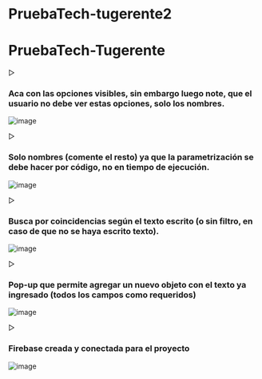 # PruebaTech-tugerente2

# PruebaTech-Tugerente

▷ <h3>Aca con las opciones visibles, sin embargo luego note, que el usuario no debe ver estas opciones, solo los nombres.</h3>

![image](https://user-images.githubusercontent.com/99710647/227426677-16b4e16b-d8c0-4d51-b2c2-5e82670f27ed.png)

▷ <h3>Solo nombres (comente el resto) ya que la parametrización se debe hacer por código, no en tiempo de ejecución.</h3>

![image](https://user-images.githubusercontent.com/99710647/227426090-2aeb1728-b621-45f8-a21d-6526e80f9ddc.png)


▷ <h3>Busca por coincidencias según el texto escrito (o sin filtro, en caso de que no se haya escrito texto).</h3>

![image](https://user-images.githubusercontent.com/99710647/227426427-57c8de9a-ad57-41cc-add0-8bdddfd87a96.png)

▷ <h3>Pop-up que permite agregar un nuevo objeto con el texto ya ingresado (todos los campos como requeridos)</h3>

![image](https://user-images.githubusercontent.com/99710647/227426477-f27b3c3f-00d0-41ed-9f2a-dc4ee4db1a18.png)

▷ <h3> Firebase creada y conectada para el proyecto</h3> 

![image](https://user-images.githubusercontent.com/99710647/227427030-8508b2cf-83ae-4bcb-87eb-b8f52091e210.png)

